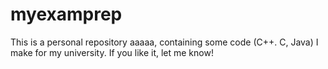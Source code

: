 myexamprep
==========

This is a personal repository aaaaa, containing some code (C++. C, Java) I make for my university. If you like it, let me know!

